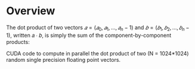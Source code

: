 # Overview

The dot product of two vectors $𝑎 = (𝑎_0, 𝑎_1, …, 𝑎_n-1)$ and $𝑏 = (𝑏_1, 𝑏_2, …,𝑏_n-1)$, written 𝑎 ∙ 𝑏, is simply the sum of the component-by-component products:

CUDA code to compute in parallel the dot product of two (N = 1024*1024) random single precision floating point vectors.

